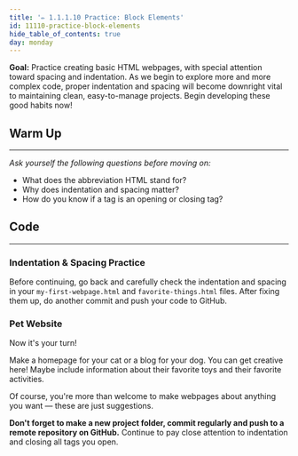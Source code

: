 ```yaml
---
title: '✏️ 1.1.1.10 Practice: Block Elements'
id: 11110-practice-block-elements
hide_table_of_contents: true
day: monday
---
```


**Goal:** Practice creating basic HTML webpages, with special attention toward spacing and indentation. As we begin to explore more and more complex code, proper indentation and spacing will become downright vital to maintaining clean, easy-to-manage projects. Begin developing these good habits now!

## Warm Up
---

_Ask yourself the following questions before moving on:_

* What does the abbreviation HTML stand for?
* Why does indentation and spacing matter?
* How do you know if a tag is an opening or closing tag?

## Code
---

### Indentation & Spacing Practice

Before continuing, go back and carefully check the indentation and spacing in your `my-first-webpage.html` and `favorite-things.html` files. After fixing them up, do another commit and push your code to GitHub.

### Pet Website

Now it's your turn!

Make a homepage for your cat or a blog for your dog. You can get creative here! Maybe include information about their favorite toys and their favorite activities.

Of course, you're more than welcome to make webpages about anything you want — these are just suggestions.

**Don't forget to make a new project folder, commit regularly and push to a remote repository on GitHub.**  Continue to pay close attention to indentation and closing all tags you open.

